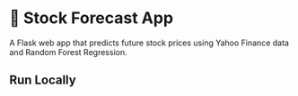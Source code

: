 # 🧠 Stock Forecast App

A Flask web app that predicts future stock prices using Yahoo Finance data and Random Forest Regression.

## Run Locally
